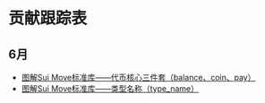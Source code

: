 # 贡献跟踪表

## 6月

- [图解Sui Move标准库——代币核心三件套（balance、coin、pay）](https://learnblockchain.cn/article/17422)
- [图解Sui Move标准库——类型名称（type_name）](https://learnblockchain.cn/article/17202)
